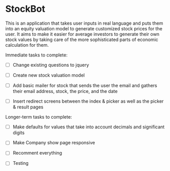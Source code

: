 StockBot
=========

This is an application that takes user inputs in real language and puts them into an equity valuation model to generate customized stock prices for the user.  It aims to make it easier for average investors to generate their own stock values by taking care of the more sophisticated parts of economic calculation for them.

Immediate tasks to complete:

- [ ] Change existing questions to jquery 

- [ ] Create new stock valuation model

- [ ] Add basic mailer for stock that sends the user the email and gathers their email address, stock, the price, and the date

- [ ] Insert redirect screens between the index & picker as well as the picker & result pages

Longer-term tasks to complete:

- [ ] Make defaults for values that take into account decimals and significant digits

- [ ] Make Company show page responsive

- [ ] Recomment everything

- [ ] Testing
